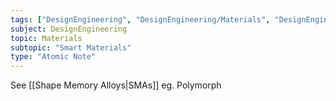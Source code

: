 ```yaml
---
tags: ["DesignEngineering", "DesignEngineering/Materials", "DesignEngineering/Materials/Textiles", "DesignEngineering/Materials/SmartMaterials"]
subject: DesignEngineering
topic: Materials
subtopic: "Smart Materials"
type: "Atomic Note"
---
```


See [[Shape Memory Alloys|SMAs]]
eg. Polymorph
